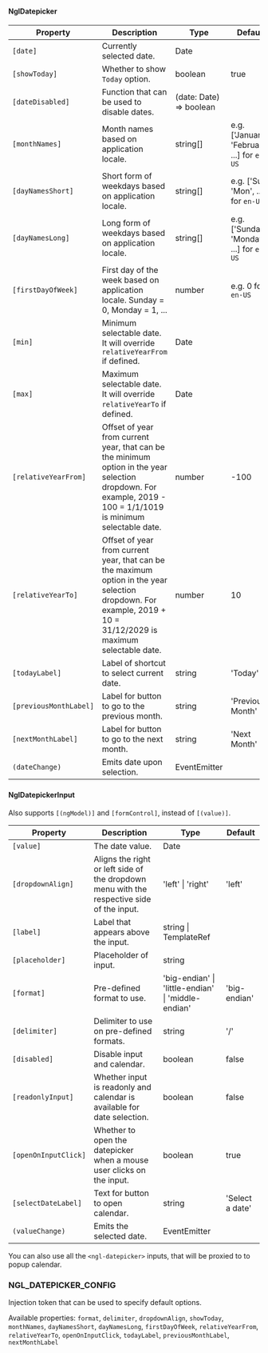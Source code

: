 ### <ngl-datepicker>
#### NglDatepicker

| Property | Description | Type | Default |
| -------- | ----------- | ---- | ------- |
| `[date]` | Currently selected date. | Date | |
| `[showToday]` | Whether to show `Today` option. | boolean | true |
| `[dateDisabled]` | Function that can be used to disable dates. | (date: Date) => boolean | |
| `[monthNames]` | Month names based on application locale. | string[] | e.g. ['January', 'February', ...] for `en-US` |
| `[dayNamesShort]` | Short form of weekdays based on application locale. | string[] | e.g. ['Sun', 'Mon', ...] for `en-US` |
| `[dayNamesLong]` | Long form of weekdays based on application locale. | string[] | e.g. ['Sunday', 'Monday', ...] for `en-US` |
| `[firstDayOfWeek]` | First day of the week based on application locale. Sunday = 0, Monday = 1, ... | number | e.g. 0 for `en-US` |
| `[min]` | Minimum selectable date. It will override `relativeYearFrom` if defined. | Date | |
| `[max]` | Maximum selectable date. It will override `relativeYearTo` if defined. | Date | |
| `[relativeYearFrom]` | Offset of year from current year, that can be the minimum option in the year selection dropdown. For example, 2019 - 100 = 1/1/1019 is minimum selectable date. | number | -100 |
| `[relativeYearTo]` | Offset of year from current year, that can be the maximum option in the year selection dropdown. For example, 2019 + 10 = 31/12/2029 is maximum selectable date. | number | 10 |
| `[todayLabel]` | Label of shortcut to select current date. | string | 'Today' |
| `[previousMonthLabel]` | Label for button to go to the previous month. | string | 'Previous Month' |
| `[nextMonthLabel]` | Label for button to go to the next month. | string | 'Next Month' |
| `(dateChange)` | Emits date upon selection. | EventEmitter<Date> | |


### <ngl-datepicker-input>
#### NglDatepickerInput

Also supports `[(ngModel)]` and `[formControl]`, instead of `[(value)]`.

| Property | Description | Type | Default |
| -------- | ----------- | ---- | ------- |
| `[value]` | The date value. | Date | |
| `[dropdownAlign]` | Aligns the right or left side of the dropdown menu with the respective side of the input. | 'left' \| 'right' | 'left' |
| `[label]` | Label that appears above the input. | string \| TemplateRef<any> | |
| `[placeholder]` | Placeholder of input. | string | |
| `[format]` | Pre-defined format to use. | 'big-endian' \| 'little-endian' \| 'middle-endian' | 'big-endian' |
| `[delimiter]` | Delimiter to use on pre-defined formats. | string | '/' |
| `[disabled]` | Disable input and calendar. | boolean | false |
| `[readonlyInput]` | Whether input is readonly and calendar is available for date selection. | boolean | false |
| `[openOnInputClick]` | Whether to open the datepicker when a mouse user clicks on the input. | boolean | true |
| `[selectDateLabel]` | Text for button to open calendar. | string | 'Select a date' |
| `(valueChange)` | Emits the selected date. | EventEmitter<Date> | |

You can also use all the `<ngl-datepicker>` inputs, that will be proxied to to popup calendar.

### NGL_DATEPICKER_CONFIG<NglDatepickerConfig>

Injection token that can be used to specify default options.

Available properties: `format`, `delimiter`, `dropdownAlign`, `showToday`, `monthNames`, `dayNamesShort`, `dayNamesLong`, `firstDayOfWeek`, `relativeYearFrom`, `relativeYearTo`, `openOnInputClick`, `todayLabel`, `previousMonthLabel`, `nextMonthLabel`